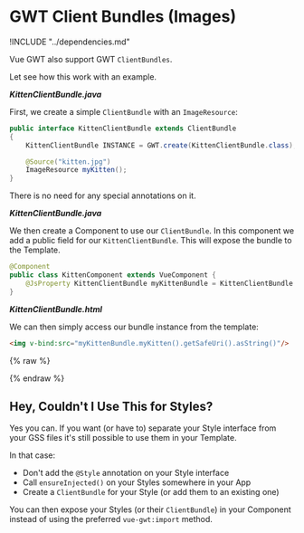 # GWT Client Bundles (Images)

!INCLUDE "../dependencies.md"

Vue GWT also support GWT `ClientBundles`.

Let see how this work with an example.

***KittenClientBundle.java***

First, we create a simple `ClientBundle` with an `ImageResource`:

```java
public interface KittenClientBundle extends ClientBundle
{
    KittenClientBundle INSTANCE = GWT.create(KittenClientBundle.class);

    @Source("kitten.jpg")
    ImageResource myKitten();
}
```

There is no need for any special annotations on it.

***KittenClientBundle.java***

We then create a Component to use our `ClientBundle`.
In this component we add a public field for our `KittenClientBundle`.
This will expose the bundle to the Template.

```java
@Component
public class KittenComponent extends VueComponent {
    @JsProperty KittenClientBundle myKittenBundle = KittenClientBundle.INSTANCE;
}
```

***KittenClientBundle.html***

We can then simply access our bundle instance from the template:

```html
<img v-bind:src="myKittenBundle.myKitten().getSafeUri().asString()"/>
```


{% raw %}
<div class="example-container" data-name="kittenComponent">
    <span id="kittenComponent"></span>
</div>
{% endraw %}

## Hey, Couldn't I Use This for Styles?

Yes you can.
If you want (or have to) separate your Style interface from your GSS files it's still possible to use them in your Template.

In that case:

* Don't add the `@Style` annotation on your Style interface
* Call `ensureInjected()` on your Styles somewhere in your App
* Create a `ClientBundle` for your Style (or add them to an existing one)

You can then expose your Styles (or their `ClientBundle`) in your Component instead of using the preferred `vue-gwt:import` method.